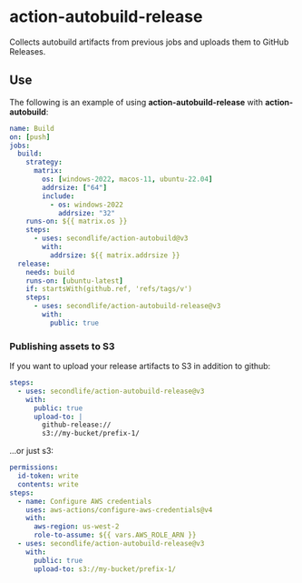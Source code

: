 # action-autobuild-release

Collects autobuild artifacts from previous jobs and uploads them to GitHub Releases.

## Use

The following is an example of using **action-autobuild-release** with
**action-autobuild**:

```yaml
name: Build
on: [push]
jobs:
  build:
    strategy:
      matrix:
        os: [windows-2022, macos-11, ubuntu-22.04]
        addrsize: ["64"]
        include:
          - os: windows-2022
            addrsize: "32"
    runs-on: ${{ matrix.os }}
    steps:
      - uses: secondlife/action-autobuild@v3
        with:
          addrsize: ${{ matrix.addrsize }}
  release:
    needs: build
    runs-on: [ubuntu-latest]
    if: startsWith(github.ref, 'refs/tags/v')
    steps:
      - uses: secondlife/action-autobuild-release@v3
        with:
          public: true
```

### Publishing assets to S3

If you want to upload your release artifacts to S3 in addition to github:

```yaml
steps:
  - uses: secondlife/action-autobuild-release@v3
    with:
      public: true
      upload-to: |
        github-release://
        s3://my-bucket/prefix-1/
```

...or just s3:

```yaml
permissions:
  id-token: write
  contents: write 
steps:
  - name: Configure AWS credentials
    uses: aws-actions/configure-aws-credentials@v4
    with:
      aws-region: us-west-2
      role-to-assume: ${{ vars.AWS_ROLE_ARN }}
  - uses: secondlife/action-autobuild-release@v3
    with:
      public: true
      upload-to: s3://my-bucket/prefix-1/
```
